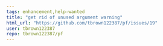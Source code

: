 ```yaml
---
tags: enhancement,help-wanted
title: "get rid of unused argument warning"
html_url: "https://github.com/tbrown122387/pf/issues/19"
user: tbrown122387
repo: tbrown122387/pf
---
```


